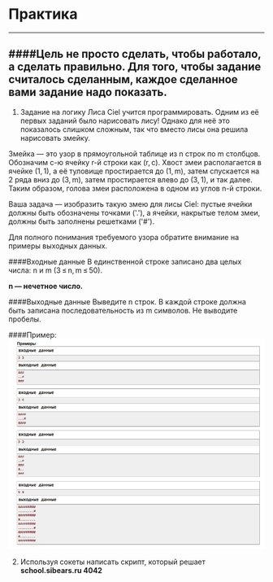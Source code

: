 # Практика
---
####Цель не просто сделать, чтобы работало, а сделать правильно. Для того, чтобы задание считалось сделанным, каждое сделанное вами задание надо показать.
---

1) Задание на логику
Лиса Ciel учится программировать. Одним из её первых заданий было нарисовать лису! Однако для неё это показалось слишком сложным, так что вместо лисы она решила нарисовать змейку.

Змейка — это узор в прямоугольной таблице из n строк по m столбцов. Обозначим c-ю ячейку r-й строки как (r, c). Хвост змеи располагается в ячейке (1, 1), а её туловище простирается до (1, m), затем спускается на 2 ряда вниз до (3, m), затем простирается влево до (3, 1), и так далее. Таким образом, голова змеи расположена в одном из углов n-й строки.

Ваша задача — изобразить такую змею для лисы Ciel: пустые ячейки должны быть обозначены точками ('.'), а ячейки, накрытые телом змеи, должны быть заполнены решетками ('#').

Для полного понимания требуемого узора обратите внимание на примеры выходных данных.

####Входные данные
В единственной строке записано два целых числа: n и m (3 ≤ n, m ≤ 50).

**n — нечетное число.**

####Выходные данные
Выведите n строк. В каждой строке должна быть записана последовательность из m символов. Не выводите пробелы.

####Пример:
![Image](exmpl.png)


2) Используя сокеты написать скрипт, который решает **school.sibears.ru 4042**

